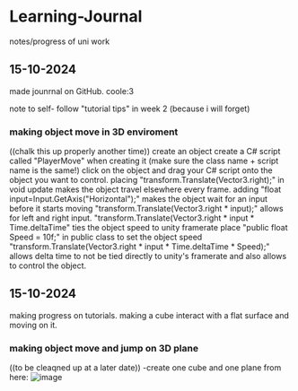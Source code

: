 # Learning-Journal
notes/progress of uni work

## 15-10-2024

made jounrnal on GitHub. coole:3

note to self- follow "tutorial tips" in week 2 (because i will forget)

### making object move in 3D enviroment
((chalk this up properly another time))
create an object
create a C# script called "PlayerMove" when creating it (make sure the class name + script name is the same!)
click on the object and drag your C# script onto the object you want to control.
placing "transform.Translate(Vector3.right);" in void update makes the object travel elsewhere every frame.
adding "float input=Input.GetAxis("Horizontal");" makes the object wait for an input before it starts moving
"transform.Translate(Vector3.right * input);" allows for left and right input.
"transform.Translate(Vector3.right * input * Time.deltaTime" ties the object speed to unity framerate
place "public float Speed = 10f;" in public class to set the object speed
"transform.Translate(Vector3.right * input * Time.deltaTime * Speed);" allows delta time to not be tied directly to unity's framerate
and also allows to control the object.


## 15-10-2024

making progress on tutorials. making a cube interact with a flat surface and moving on it. 

### making object move and jump on 3D plane
((to be cleaqned up at a later date))
-create one cube and one plane from here:
![image](https://github.com/user-attachments/assets/00444054-2733-4e00-a021-729ce1a80993)

